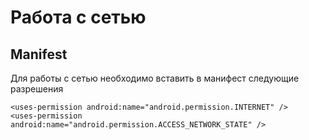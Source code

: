 # Работа с сетью
## Manifest
Для работы с сетью необходимо вставить в манифест следующие разрешения
```
<uses-permission android:name="android.permission.INTERNET" />
<uses-permission android:name="android.permission.ACCESS_NETWORK_STATE" />
```
